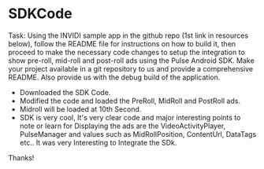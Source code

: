 # SDKCode

Task:
Using the INVIDI sample app in the github repo (1st link in resources below), follow the README file for
instructions on how to build it, then proceed to make the necessary code changes to setup the integration to
show pre-roll, mid-roll and post-roll ads using the Pulse Android SDK. Make your project available in a git
repository to us and provide a comprehensive README. Also provide us with the debug build of the application.



- Downloaded the SDK Code.
- Modified the code and loaded the PreRoll, MidRoll and PostRoll ads.
- Midroll will be loaded at 10th Second.
- SDK is very cool, It's very clear code and major interesting points to note or learn for Displaying the ads are the VideoActivityPlayer, PulseManager and
values such as MidRollPosition, ContentUrl, DataTags etc.. It was very Interesting to Integrate the SDk. 

Thanks!
